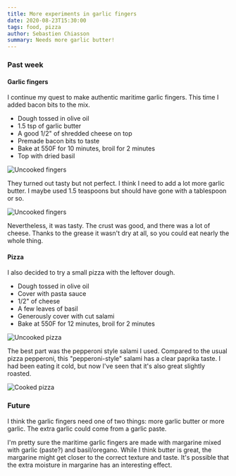 ```yaml
---
title: More experiments in garlic fingers
date: 2020-08-23T15:30:00
tags: food, pizza
author: Sebastien Chiasson
summary: Needs more garlic butter!
---
```


### Past week

#### Garlic fingers

I continue my quest to make authentic maritime garlic fingers. This time I added bacon bits to the mix.

  * Dough tossed in olive oil
  * 1.5 tsp of garlic butter
  * A good 1/2" of shredded cheese on top
  * Premade bacon bits to taste
  * Bake at 550F for 10 minutes, broil for 2 minutes
  * Top with dried basil

![Uncooked fingers]({attach}20200822_182702.jpg)

They turned out tasty but not perfect. I think I need to add a lot more garlic butter. I maybe used 1.5 teaspoons but should have gone with a tablespoon or so.

![Uncooked fingers]({attach}20200822_184557.jpg)

Nevertheless, it was tasty. The crust was good, and there was a lot of cheese. Thanks to the grease it wasn't dry at all, so you could eat nearly the whole thing.

#### Pizza

I also decided to try a small pizza with the leftover dough.

  * Dough tossed in olive oil
  * Cover with pasta sauce
  * 1/2" of cheese
  * A few leaves of basil
  * Generously cover with cut salami
  * Bake at 550F for 12 minutes, broil for 2 minutes

![Uncooked pizza]({attach}20200822_183610.jpg)

The best part was the pepperoni style salami I used. Compared to the usual pizza pepperoni, this "pepperoni-style" salami has a clear paprika taste. I had been eating it cold, but now I've seen that it's also great slightly roasted.

![Cooked pizza]({attach}20200822_185840.jpg)

### Future

I think the garlic fingers need one of two things: more garlic butter or more garlic. The extra garlic could come from a garlic paste.

I'm pretty sure the maritime garlic fingers are made with margarine mixed with garlic (paste?) and basil/oregano. While I think butter is great, the margarine might get closer to the correct texture and taste. It's possible that the extra moisture in margarine has an interesting effect.
